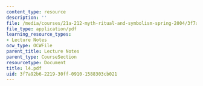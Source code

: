 ```yaml
---
content_type: resource
description: ''
file: /media/courses/21a-212-myth-ritual-and-symbolism-spring-2004/3f7a92b6221930ff09101588303cb021_l4.pdf
file_type: application/pdf
learning_resource_types:
- Lecture Notes
ocw_type: OCWFile
parent_title: Lecture Notes
parent_type: CourseSection
resourcetype: Document
title: l4.pdf
uid: 3f7a92b6-2219-30ff-0910-1588303cb021
---
```

